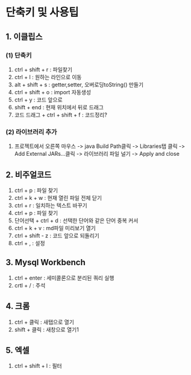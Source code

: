 # 단축키 및 사용팁
## 1. 이클립스
### (1) 단축키
1. ctrl + shift + r : 파일찾기
1. ctrl + l : 원하는 라인으로 이동
1. alt + shift + s : getter,setter, 오버로딩toString() 만들기
1. ctrl + shift + o : import 자동생성
1. ctrl + y : 코드 앞으로
1. shift + end : 현재 위치에서 뒤로 드래그
1. 코드 드래그 + ctrl + shift + f : 코드정리?

### (2) 라이브러리 추가
1. 프로젝트에서 오른쪽 마우스 -> java Build Path클릭 -> Libraries탭 클릭 -> Add External JARs...클릭 -> 라이브러리 파일 널기 -> Apply and close

## 2. 비주얼코드
1. ctrl + p : 파일 찾기
1. ctrl + k + w : 현재 열린 파일 전체 닫기
1. ctrl + r : 일치하는 텍스트 바꾸기
1. ctrl + p : 파일 찾기
1. 단어선택 + ctrl + d : 선택한 단어와 같은 단어 중복 커서
1. ctrl + k + v : md파일 미리보기 열기
1. ctrl + shift - z : 코드 앞으로 되돌리기
1. ctrl + , : 설정

## 3. Mysql Workbench
1. ctrl + enter : 세미콜론으로 분리된 쿼리 실행
1. crtl + / :  주석

## 4. 크롬
1. ctrl + 클릭 : 새탭으로 열기
1. shift + 클릭 : 새창으로 열기1

## 5. 엑셀
1. ctrl + shift + l : 필터
